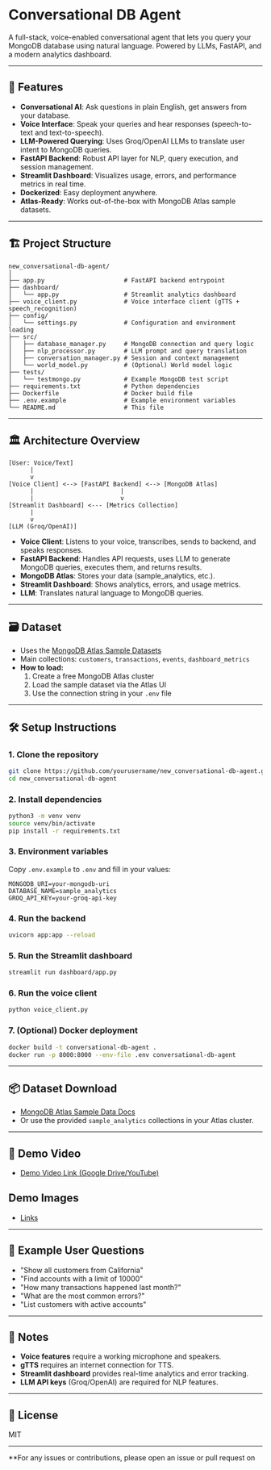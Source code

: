 # Conversational DB Agent

A full-stack, voice-enabled conversational agent that lets you query your MongoDB database using natural language. Powered by LLMs, FastAPI, and a modern analytics dashboard.

---

## 🚀 Features

- **Conversational AI**: Ask questions in plain English, get answers from your database.
- **Voice Interface**: Speak your queries and hear responses (speech-to-text and text-to-speech).
- **LLM-Powered Querying**: Uses Groq/OpenAI LLMs to translate user intent to MongoDB queries.
- **FastAPI Backend**: Robust API layer for NLP, query execution, and session management.
- **Streamlit Dashboard**: Visualizes usage, errors, and performance metrics in real time.
- **Dockerized**: Easy deployment anywhere.
- **Atlas-Ready**: Works out-of-the-box with MongoDB Atlas sample datasets.

---

## 🏗️ Project Structure

```
new_conversational-db-agent/
│
├── app.py                      # FastAPI backend entrypoint
├── dashboard/
│   └── app.py                  # Streamlit analytics dashboard
├── voice_client.py             # Voice interface client (gTTS + speech_recognition)
├── config/
│   └── settings.py             # Configuration and environment loading
├── src/
│   ├── database_manager.py     # MongoDB connection and query logic
│   ├── nlp_processor.py        # LLM prompt and query translation
│   ├── conversation_manager.py # Session and context management
│   └── world_model.py          # (Optional) World model logic
├── tests/
│   └── testmongo.py            # Example MongoDB test script
├── requirements.txt            # Python dependencies
├── Dockerfile                  # Docker build file
├── .env.example                # Example environment variables
└── README.md                   # This file
```

---

## 🏛️ Architecture Overview

```
[User: Voice/Text]
      |
      v
[Voice Client] <--> [FastAPI Backend] <--> [MongoDB Atlas]
      |                        |
      |                        v
[Streamlit Dashboard] <--- [Metrics Collection]
      |
      v
[LLM (Groq/OpenAI)]
```

- **Voice Client**: Listens to your voice, transcribes, sends to backend, and speaks responses.
- **FastAPI Backend**: Handles API requests, uses LLM to generate MongoDB queries, executes them, and returns results.
- **MongoDB Atlas**: Stores your data (sample_analytics, etc.).
- **Streamlit Dashboard**: Shows analytics, errors, and usage metrics.
- **LLM**: Translates natural language to MongoDB queries.

---

## 🗃️ Dataset

- Uses the [MongoDB Atlas Sample Datasets](https://www.mongodb.com/docs/atlas/sample-data/)
- Main collections: `customers`, `transactions`, `events`, `dashboard_metrics`
- **How to load:**  
  1. Create a free MongoDB Atlas cluster  
  2. Load the sample dataset via the Atlas UI  
  3. Use the connection string in your `.env` file

---

## 🛠️ Setup Instructions

### 1. **Clone the repository**

```sh
git clone https://github.com/yourusername/new_conversational-db-agent.git
cd new_conversational-db-agent
```

### 2. **Install dependencies**

```sh
python3 -m venv venv
source venv/bin/activate
pip install -r requirements.txt
```

### 3. **Environment variables**

Copy `.env.example` to `.env` and fill in your values:

```
MONGODB_URI=your-mongodb-uri
DATABASE_NAME=sample_analytics
GROQ_API_KEY=your-groq-api-key
```

### 4. **Run the backend**

```sh
uvicorn app:app --reload
```

### 5. **Run the Streamlit dashboard**

```sh
streamlit run dashboard/app.py
```

### 6. **Run the voice client**

```sh
python voice_client.py
```

### 7. **(Optional) Docker deployment**

```sh
docker build -t conversational-db-agent .
docker run -p 8000:8000 --env-file .env conversational-db-agent
```

---

## 📦 Dataset Download

- [MongoDB Atlas Sample Data Docs](https://www.mongodb.com/docs/atlas/sample-data/)
- Or use the provided `sample_analytics` collections in your Atlas cluster.

---

## 🎥 Demo Video

- [Demo Video Link (Google Drive/YouTube)](https://your-demo-link)

## Demo Images

- [Links](https://your-demo-link)

---

## 🤖 Example User Questions

- "Show all customers from California"
- "Find accounts with a limit of 10000"
- "How many transactions happened last month?"
- "What are the most common errors?"
- "List customers with active accounts"

---

## 📝 Notes

- **Voice features** require a working microphone and speakers.
- **gTTS** requires an internet connection for TTS.
- **Streamlit dashboard** provides real-time analytics and error tracking.
- **LLM API keys** (Groq/OpenAI) are required for NLP features.

---

## 📄 License

MIT

---

**For any issues or contributions, please open an issue or pull request on